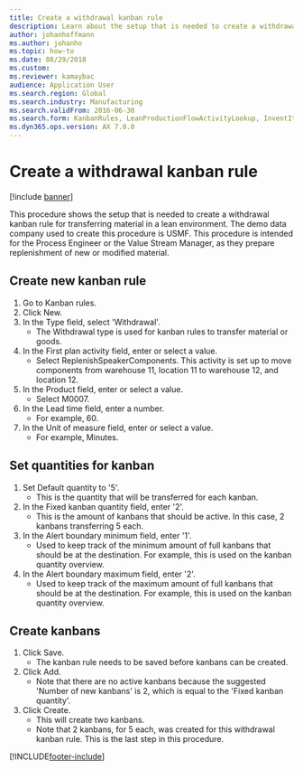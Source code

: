 ```yaml
--- 
title: Create a withdrawal kanban rule
description: Learn about the setup that is needed to create a withdrawal kanban rule for transferring material in a lean environment.
author: johanhoffmann
ms.author: johanho
ms.topic: how-to
ms.date: 08/29/2018
ms.custom:
ms.reviewer: kamaybac 
audience: Application User
ms.search.region: Global
ms.search.industry: Manufacturing
ms.search.validFrom: 2016-06-30
ms.search.form: KanbanRules, LeanProductionFlowActivityLookup, InventItemIdLookupSimple, UnitOfMeasureLookup, KanbanCreate
ms.dyn365.ops.version: AX 7.0.0 
---
```


# Create a withdrawal kanban rule

[!include [banner](../../includes/banner.md)]

This procedure shows the setup that is needed to create a withdrawal kanban rule for transferring material in a lean environment. The demo data company used to create this procedure is USMF. This procedure is intended for the Process Engineer or the Value Stream Manager, as they prepare replenishment of new or modified material.


## Create new kanban rule
1. Go to Kanban rules.
2. Click New.
3. In the Type field, select 'Withdrawal'.
    * The Withdrawal type is used for kanban rules to transfer material or goods.  
4. In the First plan activity field, enter or select a value.
    * Select ReplenishSpeakerComponents.   This activity is set up to move components from warehouse 11, location 11 to warehouse 12, and location 12.  
5. In the Product field, enter or select a value.
    * Select M0007.  
6. In the Lead time field, enter a number.
    * For example, 60.  
7. In the Unit of measure field, enter or select a value.
    * For example, Minutes.  

## Set quantities for kanban
1. Set Default quantity to '5'.
    * This is the quantity that will be transferred for each kanban.  
2. In the Fixed kanban quantity field, enter '2'.
    * This is the amount of kanbans that should be active. In this case, 2 kanbans transferring 5 each.  
3. In the Alert boundary minimum field, enter '1'.
    * Used to keep track of the minimum amount of full kanbans that should be at the destination. For example, this is used on the kanban quantity overview.  
4. In the Alert boundary maximum field, enter '2'.
    * Used to keep track of the maximum amount of full kanbans that should be at the destination. For example, this is used on the kanban quantity overview.  

## Create kanbans
1. Click Save.
    * The kanban rule needs to be saved before kanbans can be created.  
2. Click Add.
    * Note that there are no active kanbans because the suggested 'Number of new kanbans' is 2, which is equal to the 'Fixed kanban quantity'.  
3. Click Create.
    * This will create two kanbans.  
    * Note that 2 kanbans, for 5 each, was created for this withdrawal kanban rule.  This is the last step in this procedure.  



[!INCLUDE[footer-include](../../../includes/footer-banner.md)]